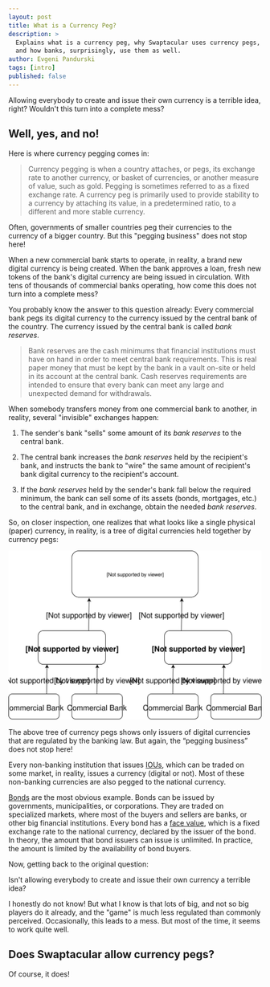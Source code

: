 ```yaml
---
layout: post
title: What is a Currency Peg?
description: >
  Explains what is a currency peg, why Swaptacular uses currency pegs,
  and how banks, surprisingly, use them as well.
author: Evgeni Pandurski
tags: [intro]
published: false
---
```


<div class="lead">
  Allowing everybody to create and issue their own currency is a
  terrible idea, right? Wouldn't this turn into a complete mess?
</div>

## Well, yes, and no!

Here is where currency pegging comes in:

<!--more-->

> Currency pegging is when a country attaches, or pegs, its exchange
> rate to another currency, or basket of currencies, or another
> measure of value, such as gold. Pegging is sometimes referred to as
> a fixed exchange rate. A currency peg is primarily used to provide
> stability to a currency by attaching its value, in a predetermined
> ratio, to a different and more stable currency.

Often, governments of smaller countries peg their currencies to the
currency of a bigger country. But this "pegging business" does not
stop here!

When a new commercial bank starts to operate, in reality, a brand new
digital currency is being created. When the bank approves a loan,
fresh new tokens of the bank's digital currency are being issued in
circulation. With tens of thousands of commercial banks operating, how
come this does not turn into a complete mess?

You probably know the answer to this question already: Every
commercial bank pegs its digital currency to the currency issued by
the central bank of the country. The currency issued by the central
bank is called *bank reserves*.

> Bank reserves are the cash minimums that financial institutions must
> have on hand in order to meet central bank requirements. This is
> real paper money that must be kept by the bank in a vault on-site or
> held in its account at the central bank. Cash reserves requirements
> are intended to ensure that every bank can meet any large and
> unexpected demand for withdrawals.

When somebody transfers money from one commercial bank to another, in
reality, several "invisible" exchanges happen:

1. The sender's bank "sells" some amount of its *bank reserves* to the
   central bank.

2. The central bank increases the *bank reserves* held by the
   recipient's bank, and instructs the bank to "wire" the same amount
   of recipient's bank digital currency to the recipient's account.

3. If the *bank reserves* held by the sender's bank fall below the
   required minimum, the bank can sell some of its assets (bonds,
   mortgages, etc.) to the central bank, and in exchange, obtain the
   needed *bank reserves*.

So, on closer inspection, one realizes that what looks like a single
physical (paper) currency, in reality, is a tree of digital currencies
held together by currency pegs:

<div class="message">
  <img src="/images/bank-pegs-tree.svg" alt="A tree of currency pegs">
</div>

The above tree of currency pegs shows only issuers of digital
currencies that are regulated by the banking law. But again, the
“pegging business” does not stop here!

Every non-banking institution that issues
[IOUs](https://en.wikipedia.org/wiki/IOU), which can be traded on some
market, in reality, issues a currency (digital or not). Most of these
non-banking currencies are also pegged to the national currency.

[Bonds](https://en.wikipedia.org/wiki/Bond_(finance)) are the most
obvious example. Bonds can be issued by governments, municipalities,
or corporations. They are traded on specialized markets, where most of
the buyers and sellers are banks, or other big financial
institutions. Every bond has a [face
value](https://en.wikipedia.org/wiki/Face_value), which is a fixed
exchange rate to the national currency, declared by the issuer of the
bond. In theory, the amount that bond issuers can issue is
unlimited. In practice, the amount is limited by the availability of
bond buyers.

Now, getting back to the original question:

<div class="message">
  Isn't allowing everybody to create and issue their own currency a
  terrible idea?
</div>

I honestly do not know! But what I know is that lots of big, and not
so big players do it already, and the "game" is much less regulated
than commonly perceived. Occasionally, this leads to a mess. But most
of the time, it seems to work quite well.

## Does Swaptacular allow currency pegs?

Of course, it does!
